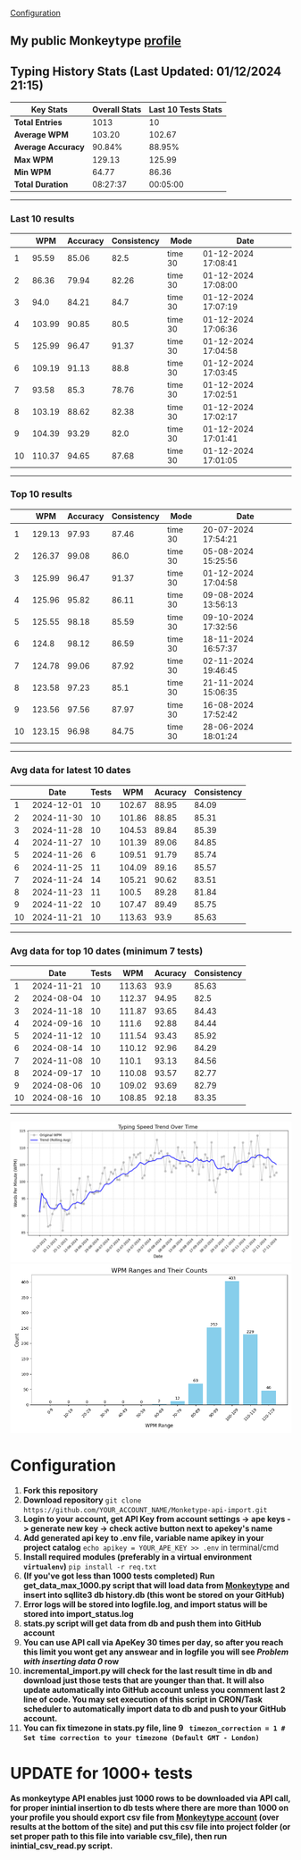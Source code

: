 
[Configuration](#configuration)
## My public Monkeytype [profile](https://monkeytype.com/profile/zp14)


        
## Typing History Stats (Last Updated: 01/12/2024 21:15)

| **Key Stats**               | **Overall Stats**       | **Last 10 Tests Stats**  |
|--------------------------|-------------------------|--------------------------|
| **Total Entries**        | 1013           | 10                       |
| **Average WPM**          | 103.20           | 102.67    |
| **Average Accuracy**     | 90.84%          | 88.95%   |
| **Max WPM**              | 129.13               | 125.99        |
| **Min WPM**              | 64.77               | 86.36                        |
| **Total Duration**       | 08:27:37        | 00:05:00                        |


---

### Last 10 results

| | WPM | Accuracy | Consistency | Mode | Date |
| --- | --- | -------- | ----------- | ---- | --------- |
| 1 | 95.59 | 85.06 | 82.5 | time 30 | 01-12-2024 17:08:41 |
| 2 | 86.36 | 79.94 | 82.26 | time 30 | 01-12-2024 17:08:00 |
| 3 | 94.0 | 84.21 | 84.7 | time 30 | 01-12-2024 17:07:19 |
| 4 | 103.99 | 90.85 | 80.5 | time 30 | 01-12-2024 17:06:36 |
| 5 | 125.99 | 96.47 | 91.37 | time 30 | 01-12-2024 17:04:58 |
| 6 | 109.19 | 91.13 | 88.8 | time 30 | 01-12-2024 17:03:45 |
| 7 | 93.58 | 85.3 | 78.76 | time 30 | 01-12-2024 17:02:51 |
| 8 | 103.19 | 88.62 | 82.38 | time 30 | 01-12-2024 17:02:17 |
| 9 | 104.39 | 93.29 | 82.0 | time 30 | 01-12-2024 17:01:41 |
| 10 | 110.37 | 94.65 | 87.68 | time 30 | 01-12-2024 17:01:05 |


 --- 

### Top 10 results

| | WPM | Accuracy | Consistency | Mode | Date |
| --- | --- | -------- | ----------- | ---- | --------- |
| 1 | 129.13 | 97.93 | 87.46 | time 30 | 20-07-2024 17:54:21 |
| 2 | 126.37 | 99.08 | 86.0 | time 30 | 05-08-2024 15:25:56 |
| 3 | 125.99 | 96.47 | 91.37 | time 30 | 01-12-2024 17:04:58 |
| 4 | 125.96 | 95.82 | 86.11 | time 30 | 09-08-2024 13:56:13 |
| 5 | 125.55 | 98.18 | 85.59 | time 30 | 09-10-2024 17:32:56 |
| 6 | 124.8 | 98.12 | 86.59 | time 30 | 18-11-2024 16:57:37 |
| 7 | 124.78 | 99.06 | 87.92 | time 30 | 02-11-2024 19:46:45 |
| 8 | 123.58 | 97.23 | 85.1 | time 30 | 21-11-2024 15:06:35 |
| 9 | 123.56 | 97.56 | 87.97 | time 30 | 16-08-2024 17:52:42 |
| 10 | 123.15 | 96.98 | 84.75 | time 30 | 28-06-2024 18:01:24 |


 --- 

### Avg data for latest 10 dates

| | Date | Tests | WPM | Acuracy | Consistency |
| --- | --- | -------- | ----------- | ---- | --------- |
| 1 | 2024-12-01 | 10 | 102.67 | 88.95 | 84.09 |
| 2 | 2024-11-30 | 10 | 101.86 | 88.85 | 85.31 |
| 3 | 2024-11-28 | 10 | 104.53 | 89.84 | 85.39 |
| 4 | 2024-11-27 | 10 | 101.39 | 89.06 | 84.85 |
| 5 | 2024-11-26 | 6 | 109.51 | 91.79 | 85.74 |
| 6 | 2024-11-25 | 11 | 104.09 | 89.16 | 85.57 |
| 7 | 2024-11-24 | 14 | 105.21 | 90.62 | 83.51 |
| 8 | 2024-11-23 | 11 | 100.5 | 89.28 | 81.84 |
| 9 | 2024-11-22 | 10 | 107.47 | 89.49 | 85.75 |
| 10 | 2024-11-21 | 10 | 113.63 | 93.9 | 85.63 |


 --- 

### Avg data for top 10 dates (minimum 7 tests)

| | Date | Tests | WPM | Acuracy | Consistency |
| --- | --- | -------- | ----------- | ---- | --------- |
| 1 | 2024-11-21 | 10 | 113.63 | 93.9 | 85.63 |
| 2 | 2024-08-04 | 10 | 112.37 | 94.95 | 82.5 |
| 3 | 2024-11-18 | 10 | 111.87 | 93.65 | 84.43 |
| 4 | 2024-09-16 | 10 | 111.6 | 92.88 | 84.44 |
| 5 | 2024-11-12 | 10 | 111.54 | 93.43 | 85.92 |
| 6 | 2024-08-14 | 10 | 110.12 | 92.96 | 84.29 |
| 7 | 2024-11-08 | 10 | 110.1 | 93.13 | 84.56 |
| 8 | 2024-09-17 | 10 | 110.08 | 93.57 | 82.77 |
| 9 | 2024-08-06 | 10 | 109.02 | 93.69 | 82.79 |
| 10 | 2024-08-16 | 10 | 108.85 | 92.18 | 83.35 |


 --- 


        
![speed trend](typing_speed_trend.png)
![counted chart](count_tests.png)
# Configuration
1. **Fork this repository** 
2. **Download repository** `git clone https://github.com/YOUR_ACCOUNT_NAME/Monketype-api-import.git`
3. **Login to your account, get API Key from account settings -> ape keys -> generate new key -> check active button next to apekey's name**
4. **Add generated api key to .env file, variable name apikey in your project catalog**  `echo apikey = YOUR_APE_KEY >> .env` in terminal/cmd
5. **Install required modules (preferably in a virtual environment `virtualenv`)** `pip install -r req.txt`
6. **(If you've got less than 1000 tests completed) Run get_data_max_1000.py script that will load data from [Monkeytype](https://monkeytype.com/) and insert into sqllite3 db history.db (this wont be stored on your GitHub)**
7. **Error logs will be stored into logfile.log, and import status will be stored into import_status.log**
8. **stats.py script will get data from db and push them into GitHub account**
9. **You can use API call via ApeKey 30 times per day, so after you reach this limit you wont get any answear and in logfile you will see *Problem with inserting data 0* row**
10. **incremental_import.py will check for the last result time in db and download just those tests that are younger than that. It will also update automatically into GitHub account unless you comment last 2 line of code. You may set execution of this script in CRON/Task scheduler to automatically import data to db and push to your GitHub account.**
11. **You can fix timezone in stats.py file, line 9 ` timezon_correction = 1 # Set time correction to your timezone (Default GMT - London)`**
# UPDATE for 1000+ tests
    
**As monkeytype API enables just 1000 rows to be downloaded via API call, for proper inintial insertion to db tests where there are more than 1000 on your profile
you should export csv file from [Monkeytype account](https://monkeytype.com/account) (over results at the bottom of the site)
and put this csv file into project folder (or set proper path to this file into variable csv_file), then run inintial_csv_read.py script.**
    